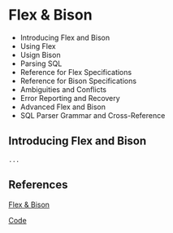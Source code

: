 # Flex & Bison

- Introducing Flex and Bison
- Using Flex
- Usign Bison
- Parsing SQL
- Reference for Flex Specifications
- Reference for Bison Specifications
- Ambiguities and Conflicts
- Error Reporting and Recovery
- Advanced Flex and Bison
- SQL Parser Grammar and Cross-Reference

## Introducing Flex and Bison

`...`

## References

[Flex & Bison](https://web.iitd.ac.in/~sumeet/flex__bison.pdf)

[Code](https://github.com/mbbill/flexbison/tree/master/flexbison)